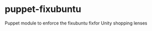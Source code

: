 puppet-fixubuntu
================

Puppet module to enforce the fixubuntu fixfor Unity shopping lenses
